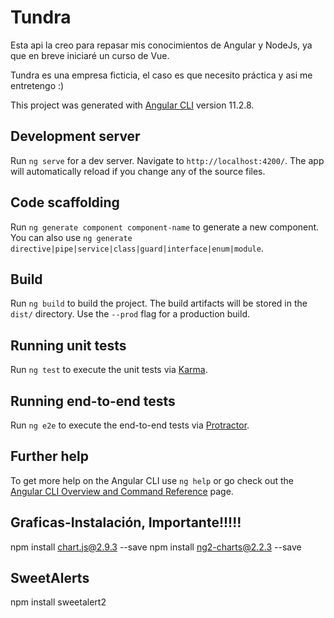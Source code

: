 # Tundra

Esta api la creo para repasar mis conocimientos de Angular y NodeJs, ya que en breve iniciaré un curso de Vue.

Tundra es una empresa ficticia, el caso es que necesito práctica y asi me entretengo :)

This project was generated with [Angular CLI](https://github.com/angular/angular-cli) version 11.2.8.

## Development server

Run `ng serve` for a dev server. Navigate to `http://localhost:4200/`. The app will automatically reload if you change any of the source files.

## Code scaffolding

Run `ng generate component component-name` to generate a new component. You can also use `ng generate directive|pipe|service|class|guard|interface|enum|module`.

## Build

Run `ng build` to build the project. The build artifacts will be stored in the `dist/` directory. Use the `--prod` flag for a production build.

## Running unit tests

Run `ng test` to execute the unit tests via [Karma](https://karma-runner.github.io).

## Running end-to-end tests

Run `ng e2e` to execute the end-to-end tests via [Protractor](http://www.protractortest.org/).

## Further help

To get more help on the Angular CLI use `ng help` or go check out the [Angular CLI Overview and Command Reference](https://angular.io/cli) page.


## Graficas-Instalación, Importante!!!!!

npm install chart.js@2.9.3 --save
npm install ng2-charts@2.2.3 --save

## SweetAlerts 

npm install sweetalert2
